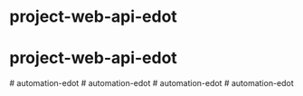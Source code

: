 # project-web-api-edot
# project-web-api-edot
#   a u t o m a t i o n - e d o t  
 #   a u t o m a t i o n - e d o t  
 #   a u t o m a t i o n - e d o t  
 #   a u t o m a t i o n - e d o t  
 